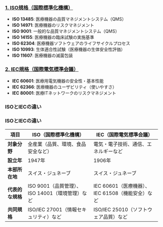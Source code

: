 ### [**1. ISO規格（国際標準化機構）**](./ISO/README.md)

- **ISO 13485**: 医療機器の品質マネジメントシステム（QMS）
- **ISO 14971**: 医療機器のリスクマネジメント
- **ISO 9001**: 一般的な品質マネジメントシステム（QMS）
- **ISO 14155**: 医療機器の臨床試験の実施基準
- **ISO 62304**: 医療機器ソフトウェアのライフサイクルプロセス
- **ISO 10993**: 生体適合性試験（医療機器の生体安全性評価）
- **ISO 11607**: 医療機器の滅菌包装

### [**2. IEC規格（国際電気標準会議）**](./IEC/README.md)

- **IEC 60601**: 医療用電気機器の安全性・基本性能
- **IEC 62366**: 医療機器のユーザビリティ（使いやすさ）
- **IEC 80001**: 医療ITネットワークのリスクマネジメント

### ISOとIECの違い

### **ISOとIECの違い**

| 項目  | ISO（国際標準化機構） | IEC（国際電気標準会議） |
|-------|----------------|----------------|
| **対象分野** | 全産業（品質、環境、食品安全など） | 電気・電子技術、通信、エネルギーなど |
| **設立年** | 1947年 | 1906年 |
| **本部所在地** | スイス・ジュネーブ | スイス・ジュネーブ |
| **代表的な規格** | ISO 9001（品質管理）、ISO 14001（環境管理）など | IEC 60601（医療機器）、IEC 61508（機能安全）など |
| **共同規格** | ISO/IEC 27001（情報セキュリティ）など | ISO/IEC 25010（ソフトウェア品質）など |
